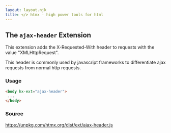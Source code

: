 ```yaml
---
layout: layout.njk
title: </> htmx - high power tools for html
---
```


## The `ajax-header` Extension

This extension adds the X-Requested-With header to requests with the value "XMLHttpRequest".

This header is commonly used by javascript frameworks to differentiate ajax requests from normal http requests.

### Usage

```html
<body hx-ext="ajax-header">
 ...
</body>
```

### Source

<https://unpkg.com/htmx.org/dist/ext/ajax-header.js>
